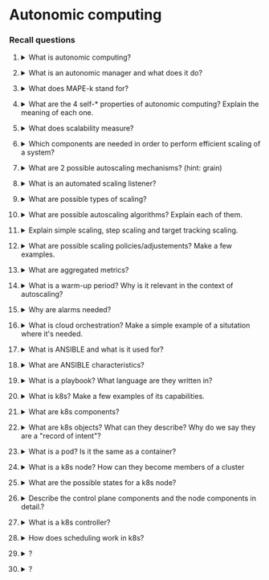 # Autonomic computing

### Recall questions

1. <details markdown=1><summary markdown="span"> What is autonomic computing? </summary>
    
    \
    ==Systems capable of managing themselves given high level objectives from the administrators.==

</details>

2. <details markdown=1><summary markdown="span"> What is an autonomic manager and what does it do? </summary>
    
    \
    Process (?) with the task of:
    1. ==monitoring the system==
    2. ==verify that the system is in the desired state==
    3. ==plan an action to keep/change the state and execute it==

</details>

3. <details markdown=1><summary markdown="span"> What does  MAPE-k stand for? </summary>
    
    \
    ![](../../../CLD/aco1.png)

</details>

4. <details markdown=1><summary markdown="span"> What are the 4 self-* properties of autonomic computing? Explain the meaning of each one. </summary>
    
    \
    Properties:
    - self ==configuration==: see ansible
    - self ==healing==: e.g. guarantee a certain number of VMs are always running;
    - self ==protection==: e.g. keep intruders out and mitigate successful attacks;
    - self ==optimization==: e.g. determine optimal amount of VMs to guarantee SLA and minimize cost.

</details>

5. <details markdown=1><summary markdown="span"> What does scalability measure? </summary>
    
    \
    ==It measures the trend of performance with increasing load==. In other words, a system is scalable if it's ==capable of mantaining performance under increased load by adding more resources==.
    ![](../../../CLD/aco2.png)

</details>

6. <details markdown=1><summary markdown="span"> Which components are needed in order to perform efficient scaling of a system? </summary>
    
    \
    Components needed in order to perform:
    - ==resource usage monitor==
    - ==scaling mechanism==
    - ==load balancer==

</details>

7. <details markdown=1><summary markdown="span"> What are 2 possible autoscaling mechanisms? (hint: grain) </summary>
    
    \
    2 possible mechanisms:
    - ==coarse grain==: replication of an ==entire application==
    - ==fine grain==: replication of an ==application component== (micro-services)

</details>

8. <details markdown=1><summary markdown="span"> What is an automated scaling listener? </summary>
    
    \
    It's the ==core component of the Dynamic Scaling Architecture==, and it decides how to perform scaling based on requests from outside.
    ![](../../../CLD/aco3.png)

</details>

9. <details markdown=1><summary markdown="span"> What are possible types of scaling? </summary>
    
    \
    Possible scaling techniques are:
    - ==out/in (vertical)==
    - ==up/down (horizontal)==
    - ==migration==

</details>

10. <details markdown=1><summary markdown="span"> What are possible autoscaling algorithms? Explain each of them. </summary>
    
    \
    Possible autoscaling algorithms:
    - ==threshold based (reactive)==
    - ==model based (reactive)==: based on ==mathematical modelling of the system==
    - ==threshold + model (proactive)==: uses ==model to predict values in the next $x$ minutes and scales if threshold is surpassed==.

</details>

11. <details markdown=1><summary markdown="span"> Explain simple scaling, step scaling and target tracking scaling. </summary>
    
    \
    ==Simple and step scaling==: defines ==how many instances to remove and which events triggers it (threshold/other)==. In the case of ==step scaling there is no cool down period==. \
    ==Target tracking scaling==: defines a ==desired value for a performance/workload metric to mantain==.

</details>

12. <details markdown=1><summary markdown="span"> What are possible scaling policies/adjustements? Make a few examples.</summary>
    
    \
    ==Change in capacity==: add vms \
    ==Exact capacity==: specify exact number of vms for each scaling action \
    ==Percent capacity==: performs scaling based on a percentage of the current nr. of vms

</details>

13. <details markdown=1><summary markdown="span"> What are aggregated metrics? </summary>
    
    \
    ==Metrics that represent the average values across the VMs==.

</details>

14. <details markdown=1><summary markdown="span"> What is a warm-up period? Why is it relevant in the context of autoscaling?</summary>
    
    \
    Period in which ==the machine is still not a full capacity==. While ==in warm up, the VM is not included by the scaling listener==.

</details>

15. <details markdown=1><summary markdown="span"> Why are alarms needed?</summary>
    
    \
    To avoid calling for new scaling actions while other are already starting. The idea is that if ==a certain threshold is reached for an $x$ amount of time, then an alarm goes off== and a scaling action is requested.

</details>

16. <details markdown=1><summary markdown="span"> What is cloud orchestration? Make a simple example of a situtation where it's needed.</summary>
    
    \
    It is ==the process of automating the tasks needed to manage connections and operations of workloads==. In simpler terms, we might want to automatically configure remote servers (and all the parameters needed for them in order to work correctly) with minimal or no intervention.

</details>

17. <details markdown=1><summary markdown="span"> What is ANSIBLE and what is it used for?</summary>
    
    \
    ANSIBLE is ==an open source IT configuration management, orchestration and deployment tool==.

</details>

18. <details markdown=1><summary markdown="span"> What are ANSIBLE characteristics?</summary>
    
    \
    Characteristics:
    - ==agentless==: ANSIBLE does not have to be installed on the target machines
    - ==push model==: the remote management is achieved ==through pushing instructions with SSH== or ==WinRM==.

</details>

19. <details markdown=1><summary markdown="span"> What is a playbook? What language are they written in?</summary>
    
    \
    ==Prescriptive and responsive description on deployment==. Commonly ==written in YAML, they are a list of tasks which consists of ANSIBLE module calls.==

</details>

20. <details markdown=1><summary markdown="span"> What is k8s? Make a few examples of its capabilities.</summary>
    
    \
    A ==platform for managing containerised services==. With k8s is possible to:
    - do ==service discovery and load balancing==
    - ==orchestration==
    - ==automatic rollouts/rollbacks==
    - ==self healing==
    - ==automatic bin packing (clustering)==

</details>


21. <details markdown=1><summary markdown="span"> What are k8s components?</summary>
    
    \
    ![](../../../CLD/aco4.png)

</details>


22. <details markdown=1><summary markdown="span"> What are k8s objects? What can they describe? Why do we say they are a "record of intent"?</summary>
    
    \
    Persistent entities in the k8s system. They can describe:
    - ==running containerised apps==
    - ==resources available==
    - ==policies==

    Furthermore, we say they are a ==record of intent as k8s will try to keep the cluster in the state described by the objects==.


</details>


23. <details markdown=1><summary markdown="span"> What is a pod? Is it the same as a container?</summary>
    
    \
    Pods are the ==smallest deploayble units of computing, and consist of 1 or more containers==.

</details>


24. <details markdown=1><summary markdown="span"> What is a k8s node? How can they become members of a cluster</summary>
    
    \
    It is a ==virtual of physical machine and represents a member of a cluster==. To become members of a cluster, they must ==self register with the control plane API== or ==be manually added==.

</details>


25. <details markdown=1><summary markdown="span"> What are the possible states for a k8s node?</summary>
    
    \
    A few possible conditions:
    - ready
    - diskpressure
    - memory pressure
    - etc...

</details>


26. <details markdown=1><summary markdown="span"> Describe the control plane components and the node components in detail.?</summary>
    
    \
    See kubernets resorces.

</details>


27. <details markdown=1><summary markdown="span"> What is a k8s controller?</summary>
    
    \
    They are ==control loops that watch the state of a k8s cluster==, and specifically monitor at least one resource type.

</details>

28. <details markdown=1><summary markdown="span"> How does scheduling work in k8s?</summary>
    
    \
    In k8s ==scheduling refers to making sure that pods are matched to nodes, so that kubelets can run them==.


</details>

29. <details markdown=1><summary markdown="span"> ?</summary>
    
    \


</details>

30. <details markdown=1><summary markdown="span"> ?</summary>
    
    \


</details>